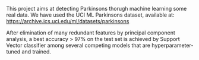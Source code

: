 This project aims at detecting Parkinsons thorugh machine learning some real data. 
We have used the UCI ML Parkinsons dataset, available at: 
https://archive.ics.uci.edu/ml/datasets/parkinsons

After elimination of many redundant features by principal component analysis,
a best accuracy > 97% on the test set is achieved by Support Vector classifier among 
several competing models that are hyperparameter-tuned and trained.
